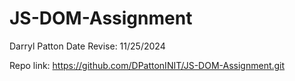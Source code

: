 # JS-DOM-Assignment

 Darryl Patton
 Date Revise:
11/25/2024





Repo link:
https://github.com/DPattonINIT/JS-DOM-Assignment.git